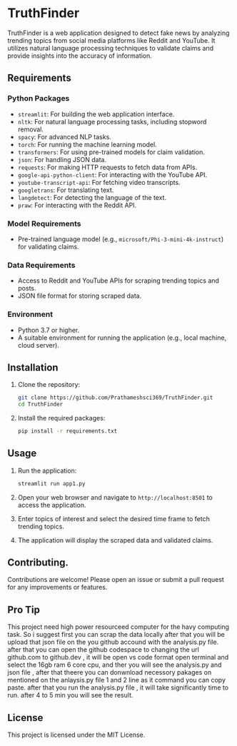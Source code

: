 # TruthFinder

TruthFinder is a web application designed to detect fake news by analyzing trending topics from social media platforms like Reddit and YouTube. It utilizes natural language processing techniques to validate claims and provide insights into the accuracy of information.

## Requirements

### Python Packages
- `streamlit`: For building the web application interface.
- `nltk`: For natural language processing tasks, including stopword removal.
- `spacy`: For advanced NLP tasks.
- `torch`: For running the machine learning model.
- `transformers`: For using pre-trained models for claim validation.
- `json`: For handling JSON data.
- `requests`: For making HTTP requests to fetch data from APIs.
- `google-api-python-client`: For interacting with the YouTube API.
- `youtube-transcript-api`: For fetching video transcripts.
- `googletrans`: For translating text.
- `langdetect`: For detecting the language of the text.
- `praw`: For interacting with the Reddit API.

### Model Requirements
- Pre-trained language model (e.g., `microsoft/Phi-3-mini-4k-instruct`) for validating claims.

### Data Requirements
- Access to Reddit and YouTube APIs for scraping trending topics and posts.
- JSON file format for storing scraped data.

### Environment
- Python 3.7 or higher.
- A suitable environment for running the application (e.g., local machine, cloud server).

## Installation
1. Clone the repository:
   ```bash
   git clone https://github.com/Prathameshsci369/TruthFinder.git
   cd TruthFinder
   ```

2. Install the required packages:
   ```bash
   pip install -r requirements.txt
   ```

## Usage
1. Run the application:
   ```bash
   streamlit run app1.py
   ```

2. Open your web browser and navigate to `http://localhost:8501` to access the application.

3. Enter topics of interest and select the desired time frame to fetch trending topics.

4. The application will display the scraped data and validated claims.

## Contributing. 
Contributions are welcome! Please open an issue or submit a pull request for any improvements or features.

## Pro Tip
This project need high power resourceed computer for the havy computing task. So i suggest first you can scrap the data locally after that you will be upload that json file on the you github accound with the analysis.py file. after that you can open the github codespace to changing the url github.com to github.dev , it will be open vs code format open terminal and select the 16gb ram 6 core cpu, and ther you will see the analysis.py and json file , after that theere you can donwnload necessory pakages on mentioned on the anlaysis.py file 1 and 2 line as it command you can copy paste. after that you run the analysis.py file , it will take significantly time to run. after 4 to 5 min you will see the result.
## License
This project is licensed under the MIT License.

